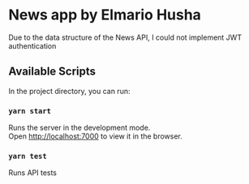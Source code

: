 # News app by Elmario Husha

Due to the data structure of the News API, I could not implement JWT authentication

## Available Scripts

In the project directory, you can run:

### `yarn start`

Runs the server in the development mode.\
Open [http://localhost:7000](http://localhost:7000) to view it in the browser.

### `yarn test`

Runs API tests